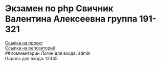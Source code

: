 # Экзамен по php Свичник Валентина Алексеевна группа 191-321
[Ссылка на проект](http://php-exam-fit.herokuapp.com/login ) <br>
[Ссылка на репозиторий](https://github.com/Valentina-Svichnik/phpExam)<br>
##Комментарии
Логин для входа: admin <br>
Пароль для входа: 12345
